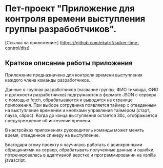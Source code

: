 # Пет-проект "Приложение для контроля времени выступления группы разрабобтчиков".

[Ссылка на приложение:] (https://github.com/ekatrif/spiker-time-control/dist)

## Краткое описание работы приложения

Приложение предназначено для контроля времени выступления каждого члена команды разработчиков.

Данные о группах разработчиков (название группы, ФИО тимлида, ФИО и должности разработчиков) подгружаются в формате JSON с сервера с помощью fetch, обрабатываются и выводятся на странице приложения. При выборе сотрудника появляется таймер с отведенным на выступление временем и кнопками управления таймером (старт, пауза, сброс). Когда до конца выступления остается 30с, отображается предупреждение об истечении времени.

В настройках приложениях руководитель команды может менять время, отведенное спикеру на выступление.

Благодаря этому проекту я научилась работать с асинхронными обращениями на сервер, обрабатывать полученные данные и ошибки, потренировалась в адаптивной верстке и программировании на vanilla javascript.
